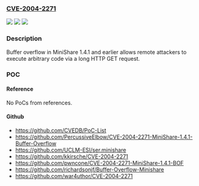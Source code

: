 ### [CVE-2004-2271](https://cve.mitre.org/cgi-bin/cvename.cgi?name=CVE-2004-2271)
![](https://img.shields.io/static/v1?label=Product&message=n%2Fa&color=blue)
![](https://img.shields.io/static/v1?label=Version&message=n%2Fa&color=blue)
![](https://img.shields.io/static/v1?label=Vulnerability&message=n%2Fa&color=brighgreen)

### Description

Buffer overflow in MiniShare 1.4.1 and earlier allows remote attackers to execute arbitrary code via a long HTTP GET request.

### POC

#### Reference
No PoCs from references.

#### Github
- https://github.com/CVEDB/PoC-List
- https://github.com/PercussiveElbow/CVE-2004-2271-MiniShare-1.4.1-Buffer-Overflow
- https://github.com/UCLM-ESI/ser.minishare
- https://github.com/kkirsche/CVE-2004-2271
- https://github.com/pwncone/CVE-2004-2271-MiniShare-1.4.1-BOF
- https://github.com/richardsonjf/Buffer-Overflow-Minishare
- https://github.com/war4uthor/CVE-2004-2271


